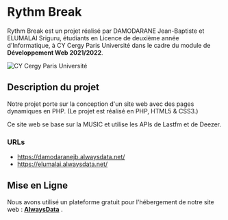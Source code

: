 # Rythm Break

Rythm Break est un projet réalisé par DAMODARANE Jean-Baptiste et ELUMALAI Sriguru, étudiants en Licence de deuxième année d'Informatique, à CY Cergy Paris Université dans le cadre du module de **Développement Web 2021/2022**.

![CY Cergy Paris Université](https://upload.wikimedia.org/wikipedia/fr/thumb/6/69/Logo_CY_Cergy_Paris_Universit%C3%A9.svg/129px-Logo_CY_Cergy_Paris_Universit%C3%A9.svg.png)


## Description du projet

Notre projet porte sur la conception d'un site web avec des pages dynamiques en PHP. (Le projet est réalisé en PHP, HTML5 & CSS3.)

Ce site web se base sur la MUSIC et utilise les APIs de Lastfm et de Deezer.

### URLs

 - https://damodaranejb.alwaysdata.net/
 - https://elumalai.alwaysdata.net/

## Mise en Ligne

Nous avons utilisé un plateforme gratuit pour l'hébergement de notre site web :  **[AlwaysData](https://alwaysdata.com)** .

